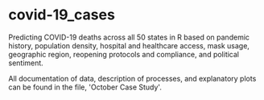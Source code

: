 # covid-19_cases
Predicting COVID-19 deaths across all 50 states in R based on pandemic history, population density, hospital and healthcare access, mask usage, geographic region, reopening protocols and compliance, and political sentiment.

All documentation of data, description of processes, and explanatory plots can be found in the file, 'October Case Study'.
